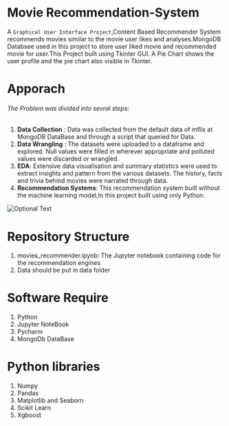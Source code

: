 # Movie Recommendation-System
A `Graphical User Interface Project`,Content Based Recommender System recommends movies similar to the movie user likes and analyses.MongoDB Databsee used in this project to store user liked movie and recommended movie for user.This Project built using Tkinter GUI. A Pie Chart shows the user profile and the pie chart also visible in Tkinter. 
# Apporach
###### The Problem was divided into sevral steps:
  1. **Data Collection** : Data was collected from the default data of mflix at MongoDB DataBase and through a script that queried for Data.
  2. **Data Wrangling** : The datasets were uploaded to a dataframe and explored. Null values were filled in wherever appropriate and polluted values were discarded or wrangled.
  3. **EDA**: Extensive data visualisation and summary statistics were used to extract insights and pattern from the various datasets. The history, facts and trivia behind movies were              narrated through data.
  4. **Recommendation Systems**: This recommendation system built without the machine learning model,In this project built using only Python.

![Optional Text](/myFolder/login.png)

# Repository Structure
  1. movies_recommender.ipynb: The Jupyter notebook containing code for the recommendation engines
  2. Data should be put in data folder
# Software Require
  1. Python
  2. Jupyter NoteBook
  3. Pycharm
  4. MongoDb DataBase
# Python libraries
  1. Numpy
  2. Pandas
  3. Matplotlib and Seaborn
  4. Scikit Learn
  5. Xgboost

    
    

